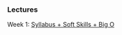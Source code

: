 ### Lectures

Week 1: [Syllabus + Soft Skills + Big O](https://docs.google.com/presentation/d/1W7WxpwpCdqnTF6L0e5sYe96IlpjCDxWpqXTLRabyWFo/edit?usp=sharing)

